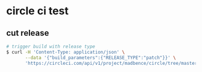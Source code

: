 # circle ci test

## cut release

```sh
# trigger build with release type
$ curl -H 'Content-Type: application/json' \
       --data '{"build_parameters":{"RELEASE_TYPE":"patch"}}' \
       'https://circleci.com/api/v1/project/madbence/circle/tree/master?circle-token=$CIRCLE_TOKEN'
```
